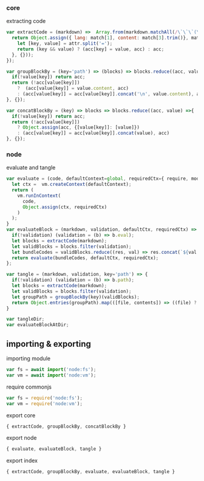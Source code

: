 ### core 
extracting code

```js context=core
var extractCode = (markdown) =>  Array.from(markdown.matchAll(/\`\`\`(\w+)((?:\s+\w+=[\w./-]+)*)\s*([\s\S]*?)\`\`\`/g), match => {
  return Object.assign({ lang: match[1], content: match[3].trim()}, match[2].trim().split(/\s+/).reduce((acc, attr)=>{
    let [key, value] = attr.split('=');
    return (key && value) ? (acc[key] = value, acc) : acc;
  }, {}));
});

var groupBlockBy = (key='path') => (blocks) => blocks.reduce((acc, value) =>{
  if(!value[key]) return acc;
  return (!acc[value[key]])
    ?  (acc[value[key]] = value.content, acc)
    : (acc[value[key]] = acc[value[key]].concat('\n', value.content), acc);  
}, {});

var concatBlockBy = (key) => blocks => blocks.reduce((acc, value) =>{
  if(!value[key]) return acc;
  return (!acc[value[key]])
    ? Object.assign(acc, {[value[key]]: [value]})
    : (acc[value[key]] = acc[value[key]].concat(value), acc)  
}, {});
```

### node 
evaluate and tangle
```js context=node
var evaluate = (code, defaultContext=global, requiredCtx={ require, module, console, setTimeout, setInterval }) => {
  let ctx =  vm.createContext(defaultContext);
  return (
    vm.runInContext(
      code,
      Object.assign(ctx, requiredCtx)
    )
  );
}
var evaluateBlock = (markdown, validation, defaultCtx, requiredCtx) => {
  if(!validation) (validation = (b) => b.eval);
  let blocks = extractCode(markdown);
  let validBlocks = blocks.filter(validation);
  let bundleCodes = validBlocks.reduce((res, val) => res.concat(`${val.content}\n`), '');
  return evaluate(bundleCodes, defaultCtx, requiredCtx);
};

var tangle = (markdown, validation, key='path') => {
  if(!validation) (validation = (b) => b.path);
  let blocks = extractCode(markdown);
  let validBlocks = blocks.filter(validation);
  let groupPath = groupBlockBy(key)(validBlocks);
  return Object.entries(groupPath).map(([file, contents]) => ((file) ? fs.writeFileSync(file, contents, { flag: 'w+'}) : file, file));
}

var tangleDir;
var evaluateBlockAtDir;
```

## importing & exporting   
importing module   
```js context=deps type=module
var fs = await import('node:fs');
var vm = await import('node:vm');
```
require commonjs   
```js context=deps type=commonjs
var fs = require('node:fs');
var vm = require('node:vm');
```
export core   
```js context=export type=core
{ extractCode, groupBlockBy, concatBlockBy }
```
export node  
```js context=export type=node
{ evaluate, evaluateBlock, tangle }
```
export index
```js context=export type=index
{ extractCode, groupBlockBy, evaluate, evaluateBlock, tangle }
```
